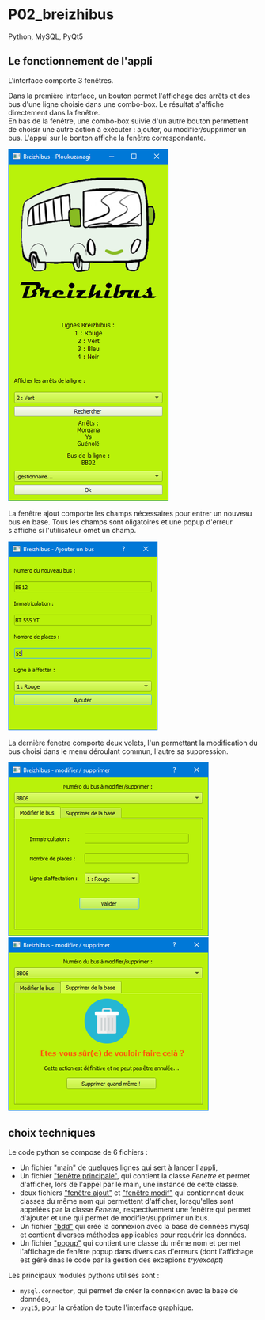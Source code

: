 # P02_breizhibus


Python, MySQL, PyQt5

## Le fonctionnement de l'appli

L'interface comporte 3 fenêtres.

Dans la première interface, un bouton permet l'affichage des arrêts et des bus d'une ligne choisie dans une combo-box. Le résultat s'affiche directement dans la  fenêtre.<br>
En bas de la fenêtre, une combo-box suivie d'un autre bouton permettent de choisir une autre action à exécuter : ajouter, ou modifier/supprimer un bus. L'appui sur le bonton affiche la fenêtre correspondante.

![cap1](images/cap1.png) 

La fenêtre ajout comporte les champs nécessaires pour entrer un nouveau bus en base. Tous les champs sont oligatoires et une popup d'erreur s'affiche si l'utilisateur omet un champ.

![cap2](images/cap2.png)

La dernière fenetre comporte deux volets, l'un permettant la modification du bus choisi dans le menu déroulant commun, l'autre sa suppression. 

![cap3](images/cap3.png)
![cap4](images/cap4.png)

## choix techniques

Le code python se compose de 6 fichiers :
- Un fichier ["main"](main.py) de quelques lignes qui sert à lancer l'appli,
- Un fichier ["fenêtre principale"](fenetre_principale.py), qui contient la classe _Fenetre_ et permet d'afficher, lors de l'appel par le main, une instance de cette classe.
- deux fichiers ["fenêtre ajout"](fenetre_ajout.py) et ["fenêtre modif"](fenetre_modif.py) qui contiennent deux classes du même nom qui permettent d'afficher, lorsqu'elles sont appelées par la classe _Fenetre_, respectivement une fenêtre qui permet d'ajouter et une qui permet de modifier/supprimer un bus.
- Un fichier ["bdd"](bdd.py) qui crée la connexion avec la base de données mysql et contient diverses méthodes applicables pour requérir les données.
- Un fichier ["popup"](popup.py) qui contient une classe du même nom et permet l'affichage de fenêtre popup dans divers cas d'erreurs (dont l'affichage est géré dnas le code par la gestion des excepions _try/except_)

Les principaux modules pythons utilisés sont :
* `mysql.connector`, qui permet  de créer la connexion avec la base de données,
* `pyqt5`, pour la création de toute l'interface graphique.


